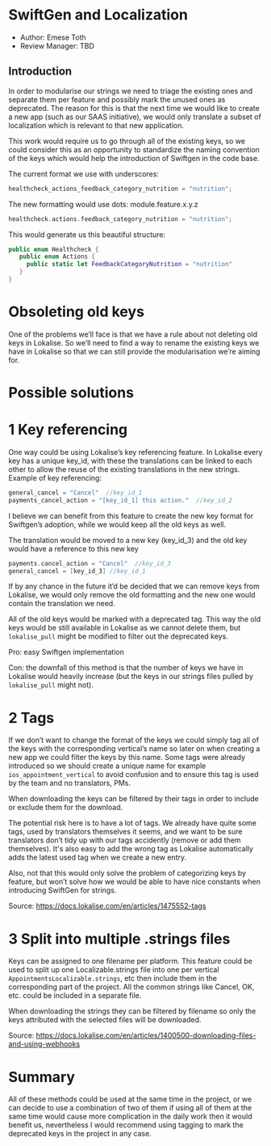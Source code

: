 # SwiftGen and Localization

* Author: Emese Toth
* Review Manager: TBD

## Introduction

In order to modularise our strings we need to triage the existing ones and separate them per feature and possibly mark the unused ones as deprecated. 
The reason for this is that the next time we would like to create a new app (such as our SAAS initiative), we would only translate a subset of localization which is relevant to that new application.

This work would require us to go through all of the existing keys, so we could consider this as an opportunity to standardize the naming convention of the keys which would help the introduction of Swiftgen in the code base.

The current format we use with underscores:
```swift
healthcheck_actions_feedback_category_nutrition = "nutrition";
```

The new formatting would use dots: module.feature.x.y.z
```swift
healthcheck.actions.feedback_category_nutrition = "nutrition";
```

This would generate us this beautiful structure:
```swift
public enum Healthcheck {
   public enum Actions {
     public static let FeedbackCategoryNutrition = "nutrition"
   }
}
```

# Obsoleting old keys
One of the problems we’ll face is that we have a rule about not deleting old keys in Lokalise. So we’ll need to find a way to rename the existing keys we have in Lokalise so that we can still provide the modularisation we’re aiming for.

# Possible solutions
# 1 Key referencing

One way could be using Lokalise’s key referencing feature. In Lokalise every key has a unique key_id, with these the translations can be linked to each other to allow the reuse of the existing translations in the new strings.
Example of key referencing:
```swift
general_cancel = "Cancel"  //key_id_1
payments_cancel_action = "[key_id_1] this action."  //key_id_2
```
I believe we can benefit from this feature to create the new key format for Swiftgen’s adoption, while we would keep all the old keys as well. 

The translation would be moved to a new key (key_id_3) and the old key would have a reference to this new key
```swift
payments.cancel_action = "Cancel"  //key_id_3
general_cancel = [key_id_3] //key_id_1
```

If by any chance in the future it’d be decided that we can remove keys from Lokalise, we would only remove the old formatting and the new one would contain the translation we need.

All of the old keys would be marked with a deprecated tag. This way the old keys would be still available in Lokalise as we cannot delete them, but `lokalise_pull` might be modified to filter out the deprecated keys.

Pro: easy Swiftgen implementation

Con: the downfall of this method is that the number of keys we have in Lokalise would heavily increase (but the keys in our strings files pulled by `lokalise_pull` might not).

# 2 Tags
If we don’t want to change the format of the keys we could simply tag all of the keys with the corresponding vertical’s name so later on when creating a new app we could filter the keys by this name.
Some tags were already introduced so we should create a unique name for example `ios_appointment_vertical` to avoid confusion and to ensure this tag is used by the team and no translators, PMs.

When downloading the keys can be filtered by their tags in order to include or exclude them for the download.

The potential risk here is to have a lot of tags. We already have quite some tags, used by translators themselves it seems, and we want to be sure translators don’t tidy up with our tags accidently (remove or add them themselves). It's also easy to add the wrong tag as Lokalise automatically adds the latest used tag when we create a new entry.

Also, not that this would only solve the problem of categorizing keys by feature, but won’t solve how we would be able to have nice constants when introducing SwiftGen for strings.

Source: https://docs.lokalise.com/en/articles/1475552-tags


# 3 Split into multiple .strings files
Keys can be assigned to one filename per platform. This feature could be used to split up one Localizable.strings file into one per vertical `AppointmentsLocalizable.strings`, etc then include them in the corresponding part of the project.
All the common strings like Cancel, OK, etc. could be included in a separate file.

When downloading the strings they can be filtered by filename so only the keys attributed with the selected files will be downloaded.

Source: https://docs.lokalise.com/en/articles/1400500-downloading-files-and-using-webhooks


# Summary

All of these methods could be used at the same time in the project, or we can decide to use a combination of two of them if using all of them at the same time would cause more complication in the daily work then it would benefit us, nevertheless
I would recommend using tagging to mark the deprecated keys in the project in any case.

